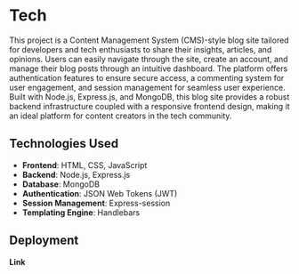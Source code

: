 # Tech

This project is a Content Management System (CMS)-style blog site tailored for developers and tech enthusiasts to share their insights, articles, and opinions. Users can easily navigate through the site, create an account, and manage their blog posts through an intuitive dashboard. The platform offers authentication features to ensure secure access, a commenting system for user engagement, and session management for seamless user experience. Built with Node.js, Express.js, and MongoDB, this blog site provides a robust backend infrastructure coupled with a responsive frontend design, making it an ideal platform for content creators in the tech community.

## Technologies Used

- **Frontend**: HTML, CSS, JavaScript
- **Backend**: Node.js, Express.js
- **Database**: MongoDB
- **Authentication**: JSON Web Tokens (JWT)
- **Session Management**: Express-session
- **Templating Engine**: Handlebars

## Deployment

**Link**
